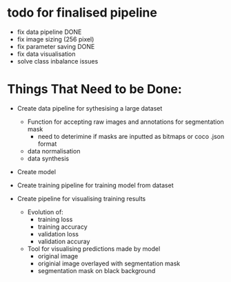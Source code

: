 # todo for finalised pipeline
* fix data pipeline DONE
* fix image sizing (256 pixel)
* fix parameter saving DONE
* fix data visualisation
* solve class inbalance issues

# Things That Need to be Done:
* Create data pipeline for sythesising a large dataset
    * Function for accepting raw images and annotations for segmentation mask
        * need to deterimine if masks are inputted as bitmaps or coco .json format
    * data normalisation
    * data synthesis
    
* Create model

* Create training pipeline for training model from dataset

* Create pipeline for visualising training results
    * Evolution of:
        * training loss
        * training accuracy
        * validation loss
        * validation accuray
    * Tool for visualising predictions made by model
        * original image
        * originial image overlayed with segmentation mask
        * segmentation mask on black background

